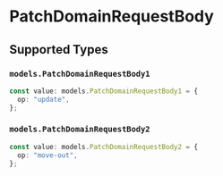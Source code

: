 # PatchDomainRequestBody


## Supported Types

### `models.PatchDomainRequestBody1`

```typescript
const value: models.PatchDomainRequestBody1 = {
  op: "update",
};
```

### `models.PatchDomainRequestBody2`

```typescript
const value: models.PatchDomainRequestBody2 = {
  op: "move-out",
};
```

